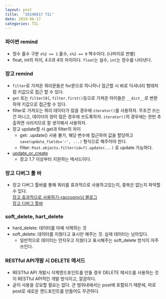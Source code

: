 ```yaml
---
layout: post
title:  "20190617 TIL"
date: 2019-06-17
categories: TIL
---
```

### 파이썬 remind
- 정수 홀수 구분 `x%2 == 1` 홀수, `x%2 == 0` 짝수이다. (나머지로 판별)
- float, int의 차이, 4.0과 4의 차이이다. `float`는 실수, `int`는 정수를 나타낸다.

### 장고 remind
- `filter`로 가져온 쿼리문들은 for문으로 하나하나 접근할 시 바로 딕셔너리 형태처럼 키값으로 접근 할 수 있다.
- `get` 또는 `filter[0]`, `filter.first()`등으로 가져온 아이들은 `__dict__`로 변환하여 키값으로 접근할 수 있다.
- filter로 가져오는 쿼리 데이터가 많을 경우에 `iterator()`를 사용하자. 무조건 쓰는건 아니고, 데이터의 양이 많은 경우에 쓰도록하자. `iterator()`의 경우에는 한번 추출하면 사라지므로 잘 생각해서 사용하자.
- 장고 update할 시 get과 filter의 차이
  - get: .update() 사용 불가, 해당 변수에 접근하여 값을 할당하고 `save(update_fields='~', ...)` 형식으로 해주어야 한다.
  - filter: `Post.objects.filter(id=?).update(...)` 로 update 가능하다.
- [update_or_create](https://docs.djangoproject.com/en/2.2/ref/models/querysets/#update-or-create)
  - 장고 1.7 이상부터 지원하는 메서드이다.

### 장고 디버그 툴 바
- 장고 디버그 툴바를 통해 쿼리를 효과적으로 사용하고있는지, 중복은 없는지 파악할 수 있다.  
  [장고 효과적으로 사용하기-raccoony님 블로그](http://raccoonyy.github.io/using-django-querysets-effectively-translate/index.html)  
  [장고 디버그 툴바](http://raccoonyy.github.io/using-django-querysets-effectively-translate/index.html)


### soft_delete, hart_delete
- hard_delete: 데이터를 아예 삭제하는 것
- soft_delete: 데이터를 지웠다고 표시만 해주는 것. 실제 데이터는 남아있다.
  - 일반적으로 데이터는 안지우고 지웠다고 표시해주는 soft_delete 방식이 자주 쓰인다.

### RESTful API개발 시 DELETE 메서드
- RESTful API 개발시 삭제엔드포인트를 만들 경우 DELETE 메서드를 사용하는 것이 RESTful API적인 개발 방식이고, 깔끔하다.
- 굳이 사용을 강요할 필요는 없다. 큰 범위내에서는 post에 포함되기 때문에, 따로 post로 새로운 엔드포인트를 만들어도 무관하다.
